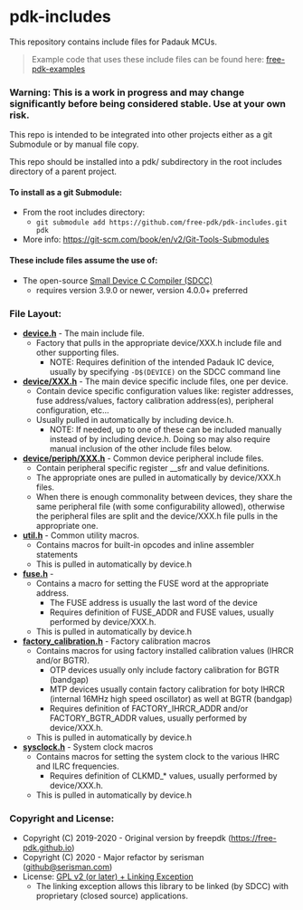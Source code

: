 # pdk-includes
This repository contains include files for Padauk MCUs.

> Example code that uses these include files can be found here: [free-pdk-examples](https://github.com/free-pdk/free-pdk-examples)

### Warning: This is a work in progress and may change significantly before being considered stable.  Use at your own risk.

This repo is intended to be integrated into other projects either as a git Submodule or by manual file copy.

This repo should be installed into a pdk/ subdirectory in the root includes directory of a parent project.

#### To install as a git Submodule:
- From the root includes directory:
  - `git submodule add https://github.com/free-pdk/pdk-includes.git pdk`
- More info: https://git-scm.com/book/en/v2/Git-Tools-Submodules

#### These include files assume the use of:
- The open-source [Small Device C Compiler (SDCC)](http://sdcc.sourceforge.net/)
  - requires version 3.9.0 or newer, version 4.0.0+ preferred

### File Layout:
- [**device.h**](device.h) - The main include file.
  - Factory that pulls in the appropriate device/XXX.h include file and other supporting files.
    - NOTE: Requires definition of the intended Padauk IC device, usually by specifying `-D$(DEVICE)` on the SDCC command line
- [**device/XXX.h**](device/) - The main device specific include files, one per device.
  - Contain device specific configuration values like: register addresses, fuse address/values, factory calibration address(es), peripheral configuration, etc...
  - Usually pulled in automatically by including device.h.
    - NOTE: If needed, up to one of these can be included manually instead of by including device.h.  Doing so may also require manual inclusion of the other include files below.  
- [**device/periph/XXX.h**](device/periph/) - Common device peripheral include files.
  - Contain peripheral specific register __sfr and value definitions.
  - The appropriate ones are pulled in automatically by device/XXX.h files.
  - When there is enough commonality between devices, they share the same peripheral file (with some configurability allowed), otherwise the peripheral files are split and the device/XXX.h file pulls in the appropriate one.
- [**util.h**](util.h) - Common utility macros.
  - Contains macros for built-in opcodes and inline assembler statements
  - This is pulled in automatically by device.h
- [**fuse.h**](fuse.h) - 
  - Contains a macro for setting the FUSE word at the appropriate address.
    - The FUSE address is usually the last word of the device
    - Requires definition of FUSE_ADDR and FUSE values, usually performed by device/XXX.h.
  - This is pulled in automatically by device.h
- [**factory_calibration.h**](factory_calibration.h) - Factory calibration macros 
  - Contains macros for using factory installed calibration values (IHRCR and/or BGTR).
    - OTP devices usually only include factory calibration for BGTR (bandgap)
    - MTP devices usually contain factory calibration for boty IHRCR (internal 16MHz high speed oscillator) as well at BGTR (bandgap)
    - Requires definition of FACTORY_IHRCR_ADDR and/or FACTORY_BGTR_ADDR values, usually performed by device/XXX.h.
  - This is pulled in automatically by device.h
- [**sysclock.h**](sysclock.h) - System clock macros
  - Contains macros for setting the system clock to the various IHRC and ILRC frequencies.
    - Requires definition of CLKMD_* values, usually performed by device/XXX.h.
  - This is pulled in automatically by device.h

### Copyright and License:
- Copyright (C) 2019-2020 - Original version by freepdk (https://free-pdk.github.io)
- Copyright (C) 2020 - Major refactor by serisman (github@serisman.com)
- License: [GPL v2 (or later) + Linking Exception](LICENSE)
  - The linking exception allows this library to be linked (by SDCC) with proprietary (closed source) applications.

